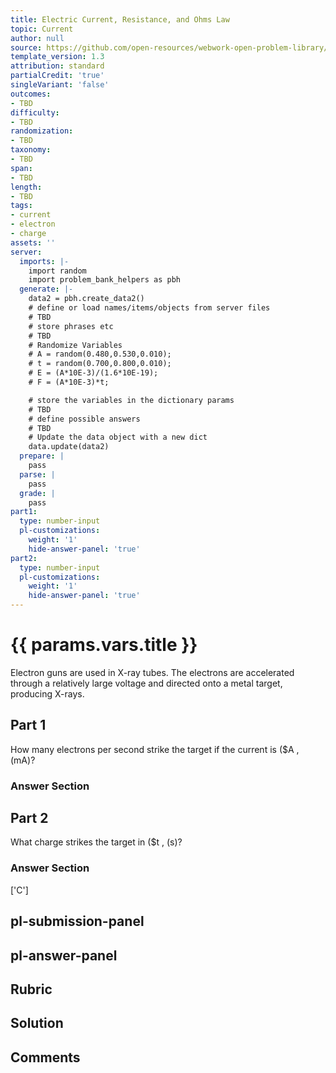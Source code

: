 ```yaml
---
title: Electric Current, Resistance, and Ohms Law
topic: Current
author: null
source: https://github.com/open-resources/webwork-open-problem-library/tree/master/Contrib/BrockPhysics/College_Physics_Urone/20.Electric_Current/20-01.Current/NU_U17_20_01_012.pg
template_version: 1.3
attribution: standard
partialCredit: 'true'
singleVariant: 'false'
outcomes:
- TBD
difficulty:
- TBD
randomization:
- TBD
taxonomy:
- TBD
span:
- TBD
length:
- TBD
tags:
- current
- electron
- charge
assets: ''
server:
  imports: |-
    import random
    import problem_bank_helpers as pbh
  generate: |-
    data2 = pbh.create_data2()
    # define or load names/items/objects from server files
    # TBD
    # store phrases etc
    # TBD
    # Randomize Variables
    # A = random(0.480,0.530,0.010);
    # t = random(0.700,0.800,0.010);
    # E = (A*10E-3)/(1.6*10E-19);
    # F = (A*10E-3)*t;

    # store the variables in the dictionary params
    # TBD
    # define possible answers
    # TBD
    # Update the data object with a new dict
    data.update(data2)
  prepare: |
    pass
  parse: |
    pass
  grade: |
    pass
part1:
  type: number-input
  pl-customizations:
    weight: '1'
    hide-answer-panel: 'true'
part2:
  type: number-input
  pl-customizations:
    weight: '1'
    hide-answer-panel: 'true'
---
```


# {{ params.vars.title }} 


Electron guns are used in X-ray tubes. The electrons are accelerated through a relatively large voltage and directed onto a metal target, producing X-rays.

## Part 1 
How many electrons per second strike the target if the current is ($A , (mA)? 


 ### Answer Section

## Part 2 
What charge strikes the target in ($t , (s)? 


 ### Answer Section
['C']

## pl-submission-panel 


## pl-answer-panel 


## Rubric 


## Solution 


## Comments 


